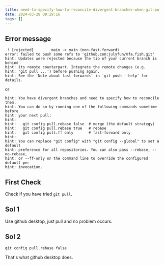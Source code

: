 ```yaml
---
title: need-to-specify-how-to-reconcile-divergent-branches-when-git-pull
date: 2024-03-28 09:29:16
tags: []
---
```

## Error message

```
 ! [rejected]        main -> main (non-fast-forward)
error: failed to push some refs to 'github.com:julyfun/mfa.fish.git'
hint: Updates were rejected because the tip of your current branch is behind
hint: its remote counterpart. Integrate the remote changes (e.g.
hint: 'git pull ...') before pushing again.
hint: See the 'Note about fast-forwards' in 'git push --help' for details.
```

or

```
hint: You have divergent branches and need to specify how to reconcile them.
hint: You can do so by running one of the following commands sometime before
hint: your next pull:
hint: 
hint:   git config pull.rebase false  # merge (the default strategy)
hint:   git config pull.rebase true   # rebase
hint:   git config pull.ff only       # fast-forward only
hint: 
hint: You can replace "git config" with "git config --global" to set a default
hint: preference for all repositories. You can also pass --rebase, --no-rebase,
hint: or --ff-only on the command line to override the configured default per
hint: invocation.
```

## First Check

Check if you have tried `git pull`.

## Sol 1

Use github desktop, just pull and no problem occurs.

## Sol 2

```
git config pull.rebase false
```

That's what github desktop does.

